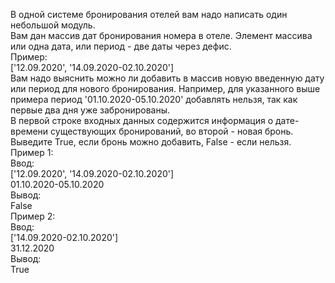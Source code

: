 В одной системе бронирования отелей вам надо написать один небольшой модуль.  
Вам дан массив дат бронирования номера в отеле. Элемент массива или одна дата, или период - две даты через дефис.  
Пример:  
['12.09.2020', '14.09.2020-02.10.2020']  
Вам надо выяснить можно ли добавить в массив новую введенную дату или период для нового бронирования. Например, для указанного выше примера период '01.10.2020-05.10.2020' добавлять нельзя, так как первые два дня уже забронированы.  
В первой строке входных данных содержится информация о дате-времени существующих бронирований, во второй - новая бронь.  
Выведите True, если бронь можно добавить, False - если нельзя.  
Пример 1:  
Ввод:  
['12.09.2020', '14.09.2020-02.10.2020']  
01.10.2020-05.10.2020  
Вывод:  
False  
Пример 2:  
Ввод:  
['14.09.2020-02.10.2020']  
31.12.2020  
Вывод:  
True  
